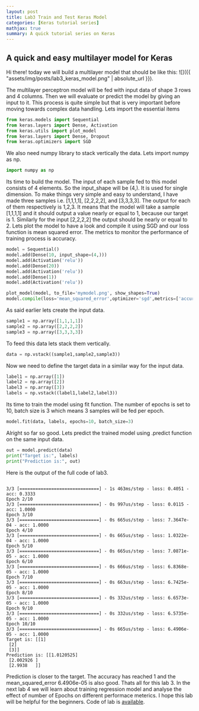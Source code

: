 ```yaml
---
layout: post
title: Lab3 Train and Test Keras Model
categories: [Keras tutorial series]
mathjax: true
summary: A quick tutorial series on Keras
---
```




## A quick and easy multilayer model for Keras

Hi there! today we will build a multilayer model that should be like this:
![]({{ "assets/img/posts/lab3_keras_model.png" | absolute_url }}). 

The multilayer perceptron model will be fed with input data of shape 3 rows and 4 columns. Then we will evaluate or predict the model by giving an input to it. This process is quite simple but that is very important before moving towards complex data handling. Lets import the essential items

```python
from keras.models import Sequential
from keras.layers import Dense, Activation
from keras.utils import plot_model
from keras.layers import Dense, Dropout
from keras.optimizers import SGD
```
We also need numpy library to stack vertically the data. Lets import numpy as np.
```python
import numpy as np
```

Its time to build the model. The input of each sample fed to this model consists of 4 elements. So the input_shape will be (4,). It is used for single dimension. To make things very simple and easy to understand, I have made three samples i.e. [1,1,1,1], [2,2,2,2], and [3,3,3,3]. The output for each of them respectively is 1,2,3. It means that the model will take a sample [1,1,1,1] and it should output a value nearly or equal to 1, because our target is 1. Similarly for the input [2,2,2,2] the output should be nearly or equal to 2. Lets plot the model to have a look and compile it using SGD and our loss function is mean squared error. The metrics to monitor the performance of training process is accuracy.

```python
model = Sequential()
model.add(Dense(10, input_shape=(4,)))
model.add(Activation('relu'))
model.add(Dense(20))
model.add(Activation('relu'))
model.add(Dense(1))
model.add(Activation('relu'))

plot_model(model, to_file='mymodel.png', show_shapes=True)
model.compile(loss='mean_squared_error',optimizer='sgd',metrics=['accuracy'])
```
As said earlier lets create the input data.


```python
sample1 = np.array([1,1,1,1])
sample2 = np.array([2,2,2,2])
sample3 = np.array([3,3,3,3])
```
To feed this data lets stack them vertically.

```python
data = np.vstack((sample1,sample2,sample3))

```
Now we need to define the target data in a similar way for the input data.


```python
label1 = np.array([1])
label2 = np.array([2])
label3 = np.array([3])
labels = np.vstack((label1,label2,label3))
```

Its time to train the model using fit function. The number of epochs is set to 10, batch size is 3 which means 3 samples will be fed per epoch. 

```python
model.fit(data, labels, epochs=10, batch_size=3)
```
Alright so far so good. Lets predict the trained model using .predict function on the same input data. 


```python
out = model.predict(data)
print("Target is:", labels)
print("Prediction is:", out)
```

Here is the output of the full code of lab3.


```

3/3 [==============================] - 1s 463ms/step - loss: 0.4051 - acc: 0.3333
Epoch 2/10
3/3 [==============================] - 0s 997us/step - loss: 0.0115 - acc: 1.0000
Epoch 3/10
3/3 [==============================] - 0s 665us/step - loss: 7.3647e-04 - acc: 1.0000
Epoch 4/10
3/3 [==============================] - 0s 665us/step - loss: 1.0322e-04 - acc: 1.0000
Epoch 5/10
3/3 [==============================] - 0s 665us/step - loss: 7.0871e-05 - acc: 1.0000
Epoch 6/10
3/3 [==============================] - 0s 666us/step - loss: 6.8368e-05 - acc: 1.0000
Epoch 7/10
3/3 [==============================] - 0s 663us/step - loss: 6.7425e-05 - acc: 1.0000
Epoch 8/10
3/3 [==============================] - 0s 332us/step - loss: 6.6573e-05 - acc: 1.0000
Epoch 9/10
3/3 [==============================] - 0s 332us/step - loss: 6.5735e-05 - acc: 1.0000
Epoch 10/10
3/3 [==============================] - 0s 665us/step - loss: 6.4906e-05 - acc: 1.0000
Target is: [[1]
 [2]
 [3]]
Prediction is: [[1.0120525]
 [2.002926 ]
 [2.9938   ]]
```


Prediction is closer to the target. The accuracy has reached 1 and the mean_squared_error 6.4906e-05 is also good. Thats all for this lab 3. In the next lab 4 we will learn about training regression model and analyse the effect of number of Epochs on different performace meterics. I hope this lab will be helpful for the beginners. Code of lab is [available](https://github.com/py2ai/Keras-Labs).
